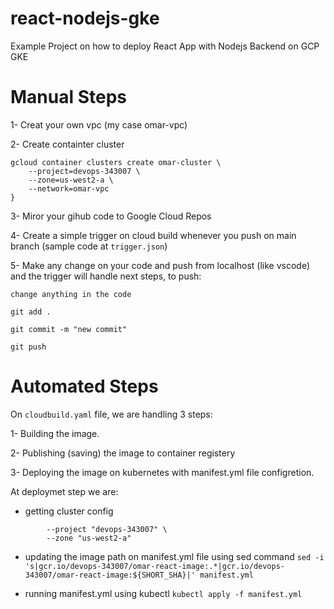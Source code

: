 # react-nodejs-gke
Example Project on how to deploy React App with Nodejs Backend on GCP GKE

# Manual Steps
1- Creat your own vpc (my case omar-vpc)

2- Create containter cluster
```
gcloud container clusters create omar-cluster \
    --project=devops-343007 \
    --zone=us-west2-a \
    --network=omar-vpc
}
```

3- Miror your gihub code to Google Cloud Repos

4- Create a simple trigger on cloud build whenever you push on main branch (sample code at ``` trigger.json ```) 

5- Make any change on your code and push from localhost (like vscode) and the trigger will handle next steps, to push:

``` change anything in the code ```

``` git add . ```

``` git commit -m "new commit" ```

``` git push ```

# Automated Steps

On ``` cloudbuild.yaml ``` file, we are handling 3 steps:

1- Building the image.

2- Publishing (saving) the image to container registery

3- Deploying the image on kubernetes with manifest.yml file configretion.

At deploymet step we are:

* getting cluster config
```  gcloud container clusters get-credentials "omar-cluster" \
        --project "devops-343007" \
        --zone "us-west2-a" 
```

* updating the image path on manifest.yml file using sed command
``` sed -i 's|gcr.io/devops-343007/omar-react-image:.*|gcr.io/devops-343007/omar-react-image:${SHORT_SHA}|' manifest.yml ```

* running manifest.yml using kubectl
```kubectl apply -f manifest.yml ```
    